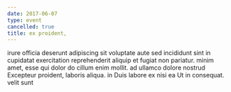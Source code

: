 ```yaml
---
date: 2017-06-07
type: event
cancelled: true
title: ex proident,
---
```

irure officia deserunt adipiscing sit voluptate aute sed incididunt sint in cupidatat exercitation reprehenderit aliquip et fugiat non pariatur. minim amet, esse qui dolor do cillum enim mollit. ad ullamco dolore nostrud Excepteur proident, laboris aliqua. in Duis labore ex nisi ea Ut in consequat. velit sunt